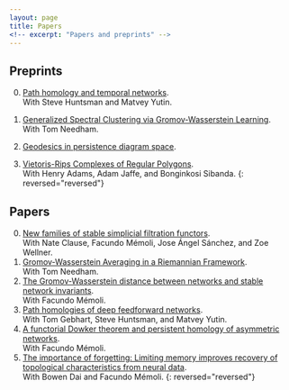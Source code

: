```yaml
---
layout: page
title: Papers
<!-- excerpt: "Papers and preprints" -->
---
```



## Preprints

0. [Path homology and temporal networks](https://arxiv.org/pdf/2008.11885.pdf).\
With Steve Huntsman and Matvey Yutin.

0. [Generalized Spectral Clustering via Gromov-Wasserstein Learning](https://arxiv.org/pdf/2006.04163.pdf).\
With Tom Needham. 

0. [Geodesics in persistence diagram space](https://arxiv.org/pdf/1905.10820).
0. [Vietoris-Rips Complexes of Regular Polygons](https://arxiv.org/pdf/1807.10971).\
With Henry Adams, Adam Jaffe, and Bonginkosi Sibanda.
{: reversed="reversed"}

## Papers

0. [New families of stable simplicial filtration functors](assets/2020-filtration-functors.pdf).\
With Nate Clause, Facundo Mémoli, Jose Ángel Sánchez, and Zoe Wellner.
0. [Gromov-Wasserstein Averaging in a Riemannian Framework](assets/2020-gwa.pdf).\
With Tom Needham.
0. [The Gromov-Wasserstein distance between networks and stable network invariants](assets/2019-gwnets.pdf).\
With Facundo Mémoli.
0. [Path homologies of deep feedforward networks](assets/2019-phmlp.pdf).\
With Tom Gebhart, Steve Huntsman, and Matvey Yutin.
0. [A functorial Dowker theorem and persistent homology of asymmetric networks](assets/2018-dowker.pdf).\
With Facundo Mémoli.
0. [The importance of forgetting: Limiting memory improves recovery of topological characteristics from neural data](assets/2018-memory-zz.pdf).\
With Bowen Dai and Facundo Mémoli.
{: reversed="reversed"}